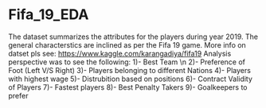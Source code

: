 # Fifa_19_EDA
The dataset summarizes the attributes for the players during year 2019. The general characterstics are inclined as per the Fifa 19 game.
More info on datset pls see: https://www.kaggle.com/karangadiya/fifa19
Analysis perspective was to see the following:
1)- Best Team \n
2)- Preference of Foot (Left V/S Right)
3)- Players belonging to different Nations
4)- Players with highest wage
5)- Distrubition based on positions
6)- Contract Validity of Players
7)- Fastest players
8)- Best Penalty Takers
9)- Goalkeepers to prefer
